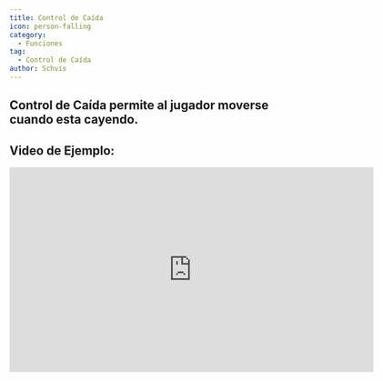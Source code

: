 ```yaml
---
title: Control de Caída
icon: person-falling
category:
  - Funciones
tag:
  - Control de Caída
author: Schvis
---
```


## Control de Caída permite al jugador moverse cuando esta cayendo.

## Video de Ejemplo:

<iframe width="640" height="360" src="https://www.youtube.com/embed/BHiabtwSSNc?list=PL5eI1Tb64p56g27qfYk7VuFTz4FK6YrKa" title="Korepi - Fall Control" frameborder="0" allow="accelerometer; autoplay; clipboard-write; encrypted-media; gyroscope; picture-in-picture; web-share" allowfullscreen></iframe>